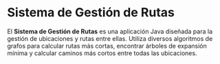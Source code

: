 # Sistema de Gestión de Rutas

El **Sistema de Gestión de Rutas** es una aplicación Java diseñada para la gestión de ubicaciones y rutas entre ellas. Utiliza diversos algoritmos de grafos para calcular rutas más cortas, encontrar árboles de expansión mínima y calcular caminos más cortos entre todas las ubicaciones.
